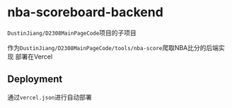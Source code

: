 # nba-scoreboard-backend

`DustinJiang/D2308MainPageCode`项目的子项目

作为`DustinJiang/D2308MainPageCode/tools/nba-score`爬取NBA比分的后端实现 部署在Vercel

## Deployment

通过`vercel.json`进行自动部署